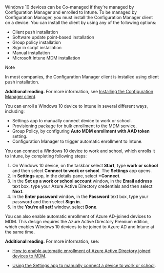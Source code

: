 Windows 10 devices can be Co-managed if they're managed by Configuration Manager and enrolled to Intune. To be managed by Configuration Manager, you must install the Configuration Manager client on a device. You can install the client by using any of the following options:

 -  Client push installation
 -  Software update point-based installation
 -  Group policy installation
 -  Sign in script installation
 -  Manual installation
 -  Microsoft Intune MDM installation

> [!NOTE]
> In most companies, the Configuration Manager client is installed using client push installation.<br>

**Additional reading.** For more information, see [Installing the Configuration Manager client](/sccm/core/clients/deploy/plan/client-installation-methods).

You can enroll a Windows 10 device to Intune in several different ways, including:

 -  Settings app to manually connect device to work or school.
 -  Provisioning package for bulk enrollment to the MDM service.
 -  Group Policy, by configuring **Auto MDM enrollment with AAD token** setting.
 -  Configuration Manager to trigger automatic enrollment to Intune.

You can connect a Windows 10 device to work and school, which enrolls it to Intune, by completing following steps:

1.  On Windows 10 device, on the taskbar select **Start**, type **work or school** and then select **Connect to work or school**. The **Settings** app opens.
2.  In **Settings** app, in the details pane, select **+Connect**.
3.  In the **Set up a work or school account** window, in the **Email address** text box, type your Azure Active Directory credentials and then select **Next**.
4.  In the **Enter password** window, in the **Password** text box, type your password and then select **Sign in**.
5.  In the **You’re all set!** window, select **Done**.

You can also enable automatic enrollment of Azure AD-joined devices to MDM. This design requires the Azure Active Directory Premium edition, which enables Windows 10 devices to be joined to Azure AD and Intune at the same time.

**Additional reading.** For more information, see:

 -  [How to enable automatic enrollment of Azure Active Directory joined devices to MDM](/intune/windows-enroll).

 -  [Using the Settings app to manually connect a device to work or school](/windows/client-management/mdm/mdm-enrollment-of-windows-devices).
